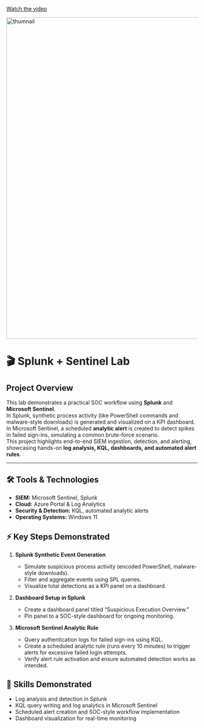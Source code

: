 
[Watch the video](https://www.loom.com/share/e8405fe2157c418d934710b748976e8f)



<img width="1638" height="845" alt="thumnail" src="https://github.com/user-attachments/assets/7113476d-63b8-4009-a8e9-72dde5e44539" />


# 🎬 Splunk + Sentinel Lab

## Project Overview
This lab demonstrates a practical SOC workflow using **Splunk** and **Microsoft Sentinel**.  
In Splunk, synthetic process activity (like PowerShell commands and malware-style downloads) is generated and visualized on a KPI dashboard.  
In Microsoft Sentinel, a scheduled **analytic alert** is created to detect spikes in failed sign-ins, simulating a common brute-force scenario.  
This project highlights end-to-end SIEM ingestion, detection, and alerting, showcasing hands-on **log analysis, KQL, dashboards, and automated alert rules**.

---


## 🛠 Tools & Technologies
- **SIEM:** Microsoft Sentinel, Splunk  
- **Cloud:** Azure Portal & Log Analytics  
- **Security & Detection:** KQL, automated analytic alerts  
- **Operating Systems:** Windows 11


## ⚡ Key Steps Demonstrated
1. **Splunk Synthetic Event Generation**  
   - Simulate suspicious process activity (encoded PowerShell, malware-style downloads).  
   - Filter and aggregate events using SPL queries.  
   - Visualize total detections as a KPI panel on a dashboard.


2. **Dashboard Setup in Splunk**  
   - Create a dashboard panel titled “Suspicious Execution Overview.”  
   - Pin panel to a SOC-style dashboard for ongoing monitoring.


3. **Microsoft Sentinel Analytic Rule**  
   - Query authentication logs for failed sign-ins using KQL.  
   - Create a scheduled analytic rule (runs every 10 minutes) to trigger alerts for excessive failed login attempts.  
   - Verify alert rule activation and ensure automated detection works as intended.


 ## 🔑 Skills Demonstrated
 - Log analysis and detection in Splunk  
 - KQL query writing and log analytics in Microsoft Sentinel  
 - Scheduled alert creation and SOC-style workflow implementation  
 - Dashboard visualization for real-time monitoring  



